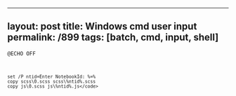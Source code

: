 ---
layout: post
title: Windows cmd user input
permalink: /899
tags: [batch, cmd, input, shell]
----

<code>@ECHO OFF

    
    set /P ntid=Enter NotebookId: %=%
    copy scss\0.scss scss\%ntid%.scss
    copy js\0.scss js\%ntid%.js</code>


